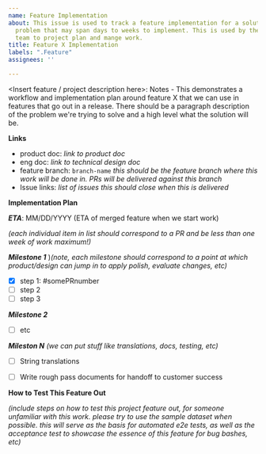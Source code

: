 ```yaml
---
name: Feature Implementation
about: This issue is used to track a feature implementation for a solution to a user
  problem that may span days to weeks to implement. This is used by the core Metabase
  team to project plan and mange work.
title: Feature X Implementation
labels: ".Feature"
assignees: ''

---
```


<Insert feature / project description here>: Notes - This demonstrates a workflow and implementation plan around feature X that we can use in features that go out in a release. There should be a paragraph description of the problem we're trying to solve and a high level what the solution will be.

**Links**
- product doc: _link to product doc_
- eng doc: _link to technical design doc_
- feature branch: `branch-name` _this should be the feature branch where this work will be done in. PRs will be delivered against this branch_
- Issue links: _list of issues this should close when this is delivered_

**Implementation Plan**

***ETA***: MM/DD/YYYY (ETA of merged feature when we start work)

_(each individual item in list should correspond to a PR and be less than one week of work maximum!)_

***Milestone 1*** )_(note, each milestone should correspond to a point at which product/design can jump in to apply polish, evaluate changes, etc)_
- [x] step 1: #somePRnumber
- [ ] step 2
- [ ] step 3

***Milestone 2***
- [ ] etc

***Mileston N*** _(we can put stuff like translations, docs, testing, etc)_
- [ ] String translations
- [ ] Write rough pass documents for handoff to customer success


**How to Test This Feature Out**

_(include steps on how to test this project feature out, for someone unfamiliar with this work. please try to use the sample dataset when possible. this will serve as the basis for automated e2e tests, as well as the acceptance test to showcase the essence of this feature for bug bashes, etc)_
